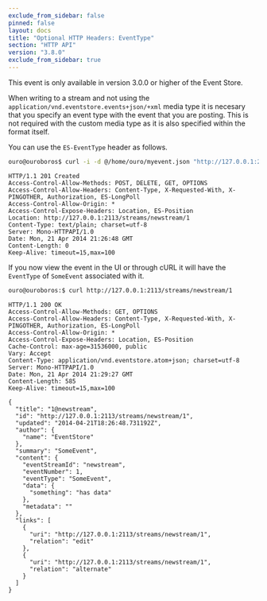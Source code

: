 ```yaml
---
exclude_from_sidebar: false
pinned: false
layout: docs
title: "Optional HTTP Headers: EventType"
section: "HTTP API"
version: "3.8.0"
exclude_from_sidebar: true
---
```


<span class="note">
This event is only available in version 3.0.0 or higher of the Event Store.
</span>

When writing to a stream and not using the `application/vnd.eventstore.events+json/+xml` media type it is necesary that you specify an event type with the event that you are posting. This is not required with the custom media type as it is also specified within the format itself.

You can use the `ES-EventType` header as follows.

```bash
ouro@ouroboros$ curl -i -d @/home/ouro/myevent.json "http://127.0.0.1:2113/streams/newstream" -H "Content-Type:application/json" -H "ES-EventType: SomeEvent" -H "ES-EventId: C322E299-CB73-4B47-97C5-5054F920746E"
```

```http
HTTP/1.1 201 Created
Access-Control-Allow-Methods: POST, DELETE, GET, OPTIONS
Access-Control-Allow-Headers: Content-Type, X-Requested-With, X-PINGOTHER, Authorization, ES-LongPoll
Access-Control-Allow-Origin: *
Access-Control-Expose-Headers: Location, ES-Position
Location: http://127.0.0.1:2113/streams/newstream/1
Content-Type: text/plain; charset=utf-8
Server: Mono-HTTPAPI/1.0
Date: Mon, 21 Apr 2014 21:26:48 GMT
Content-Length: 0
Keep-Alive: timeout=15,max=100
```

If you now view the event in the UI or through cURL it will have the `EventType` of `SomeEvent` associated with it.

```bash
ouro@ouroboros:$ curl http://127.0.0.1:2113/streams/newstream/1
```

```http
HTTP/1.1 200 OK
Access-Control-Allow-Methods: GET, OPTIONS
Access-Control-Allow-Headers: Content-Type, X-Requested-With, X-PINGOTHER, Authorization, ES-LongPoll
Access-Control-Allow-Origin: *
Access-Control-Expose-Headers: Location, ES-Position
Cache-Control: max-age=31536000, public
Vary: Accept
Content-Type: application/vnd.eventstore.atom+json; charset=utf-8
Server: Mono-HTTPAPI/1.0
Date: Mon, 21 Apr 2014 21:29:27 GMT
Content-Length: 585
Keep-Alive: timeout=15,max=100

{
  "title": "1@newstream",
  "id": "http://127.0.0.1:2113/streams/newstream/1",
  "updated": "2014-04-21T18:26:48.731192Z",
  "author": {
    "name": "EventStore"
  },
  "summary": "SomeEvent",
  "content": {
    "eventStreamId": "newstream",
    "eventNumber": 1,
    "eventType": "SomeEvent",
    "data": {
      "something": "has data"
    },
    "metadata": ""
  },
  "links": [
    {
      "uri": "http://127.0.0.1:2113/streams/newstream/1",
      "relation": "edit"
    },
    {
      "uri": "http://127.0.0.1:2113/streams/newstream/1",
      "relation": "alternate"
    }
  ]
}
```